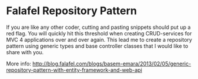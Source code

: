 Falafel Repository Pattern
==========================

If you are like any other coder, cutting and pasting snippets should put up a red flag.
You will quickly hit this threshold when creating CRUD-services for MVC 4 applications
over and over again. This lead me to create a repository pattern using generic types and
base controller classes that I would like to share with you.

More info: http://blog.falafel.com/blogs/basem-emara/2013/02/05/generic-repository-pattern-with-entity-framework-and-web-api

